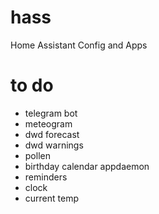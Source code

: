# hass
Home Assistant Config and Apps

# to do
- telegram bot
- meteogram
- dwd forecast
- dwd warnings
- pollen
- birthday calendar appdaemon
- reminders
- clock
- current temp
